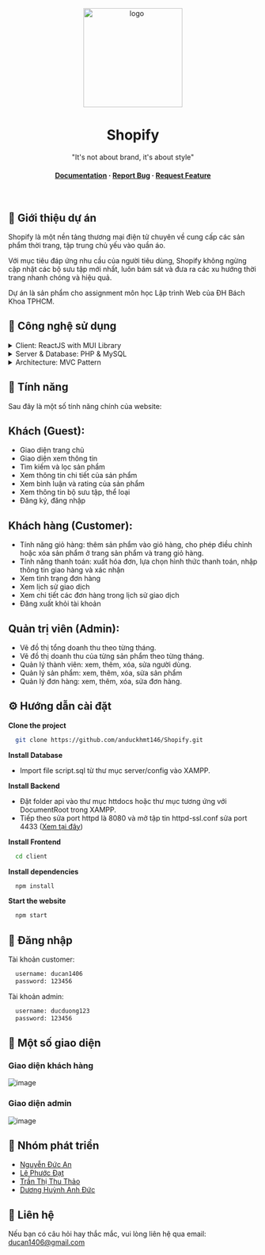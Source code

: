 <div align="center">

  <img src="https://cdn1.iconfinder.com/data/icons/ecommerce-gradient/512/ECommerce_Website_App_Online_Shop_Gradient_greenish_lineart_Modern_fashion_shirt_tees-512.png" alt="logo" width="200" height="auto" />
  <h1>Shopify</h1>
  
  <p>
     "It's not about brand, it's about style"
  </p>
  
   
<h4>
    <a href="https://github.com/anduckhmt146/Shopify">Documentation</a>
  <span> · </span>
    <a href="https://github.com/anduckhmt146/Shopify/issues/">Report Bug</a>
  <span> · </span>
    <a href="https://github.com/anduckhmt146/Shopify/issues/">Request Feature</a>
  </h4>
</div>

<br />

 
<!-- About the Project -->
## :star2: Giới thiệu dự án

Shopify là một nền tảng thương mại điện tử chuyên về cung cấp các sản phẩm thời trang, tập trung chủ yếu vào quần áo. 

Với mục tiêu đáp ứng nhu cầu của người tiêu dùng, Shopify không ngừng cập nhật các bộ sưu tập mới nhất, luôn bám sát và đưa ra các xu hướng thời trang nhanh chóng và hiệu quả.

Dự án là sản phẩm cho assignment môn học Lập trình Web của ĐH Bách Khoa TPHCM.

<!-- TechStack -->
## :space_invader: Công nghệ sử dụng

<details>
  <summary>Client: ReactJS with MUI Library</summary>
  <ul>
    <li><a href="https://legacy.reactjs.org/docs/getting-started.html">ReactJS</a></li>
    <li><a href="https://mui.com/">MUI Library</a></li>
  </ul>
</details>

<details>
  <summary>Server & Database: PHP & MySQL</summary>
  <ul>
    <li><a href="https://www.php.net/">PHP</a></li>
    <li><a href="https://www.mysql.com/">MySQL</a></li>
  </ul>
</details>

<details>
  <summary>Architecture: MVC Pattern</summary>
</details>

<!-- Features -->
## :dart: Tính năng
Sau đây là một số tính năng chính của website:
## Khách (Guest):
  * Giao diện trang chủ
  * Giao diện xem thông tin
  * Tìm kiếm và lọc sản phẩm
  * Xem thông tin chi tiết của sản phẩm
  * Xem bình luận và rating của sản phẩm
  * Xem thông tin bộ sưu tập, thể loại
  * Đăng ký, đăng nhập
  
## Khách hàng (Customer):
   * Tính năng giỏ hàng: thêm sản phẩm vào giỏ hàng, cho phép điều chỉnh hoặc xóa sản phẩm ở trang sản phẩm và trang giỏ hàng.
   * Tính năng thanh toán: xuất hóa đơn, lựa chọn hình thức thanh toán, nhập thông tin giao hàng và xác nhận
   * Xem tình trạng đơn hàng
   * Xem lịch sử giao dịch
   * Xem chi tiết các đơn hàng trong lịch sử giao dịch
   * Đăng xuất khỏi tài khoản
  
## Quản trị viên (Admin):
   * Vẽ đồ thị tổng doanh thu theo từng tháng.
   * Vẽ đồ thị doanh thu của từng sản phẩm theo từng tháng.
   * Quản lý thành viên: xem, thêm, xóa, sửa người dùng.
   * Quản lý sản phẩm: xem, thêm, xóa, sửa sản phẩm
   * Quản lý đơn hàng: xem, thêm, xóa, sửa đơn hàng.

<!-- Getting Started -->
##	:gear: Hướng dẫn cài đặt

**Clone the project**

```bash
  git clone https://github.com/anduckhmt146/Shopify.git
```

**Install Database**

* Import file script.sql từ thư mục server/config vào XAMPP.

**Install Backend**

* Đặt folder api vào thư mục httdocs hoặc thư mục tương ứng với DocumentRoot trong XAMPP.
* Tiếp theo sửa port httpd là 8080 và mở tập tin httpd-ssl.conf sửa port 4433 ([Xem tại đây](https://stackoverflow.com/questions/18300377/how-to-solve-error-apache-shutdown-unexpectedly))

**Install Frontend**

```bash
  cd client
```

**Install dependencies**

```bash
  npm install
```

**Start the website**

```bash
  npm start
```

## :dart: Đăng nhập

Tài khoản customer:
```bash
  username: ducan1406
  password: 123456
```

Tài khoản admin:
```bash
  username: ducduong123
  password: 123456
```

## :dart: Một số giao diện

### Giao diện khách hàng

![image](https://user-images.githubusercontent.com/86992472/234973170-b00fb420-2760-4e54-a896-0ddaacaed4b8.png)

### Giao diện admin

![image](https://user-images.githubusercontent.com/86992472/234973300-a46b3bcb-61d1-428f-82f4-717bd11888cd.png)

## :wave: Nhóm phát triển

<ul>
    <li><a href="https://github.com/anduckhmt146">Nguyễn Đức An</a></li>
    <li><a href="https://github.com/datdat1234">Lê Phước Đạt</a></li>
    <li><a href="https://github.com/thaotran0611">Trần Thị Thu Thảo</a></li>
    <li><a href="https://github.com/anhducduonghuynh">Dương Huỳnh Anh Đức</a></li>
  </ul>

## :handshake: Liên hệ

Nếu bạn có câu hỏi hay thắc mắc, vui lòng liên hệ qua email: ducan1406@gmail.com

 

